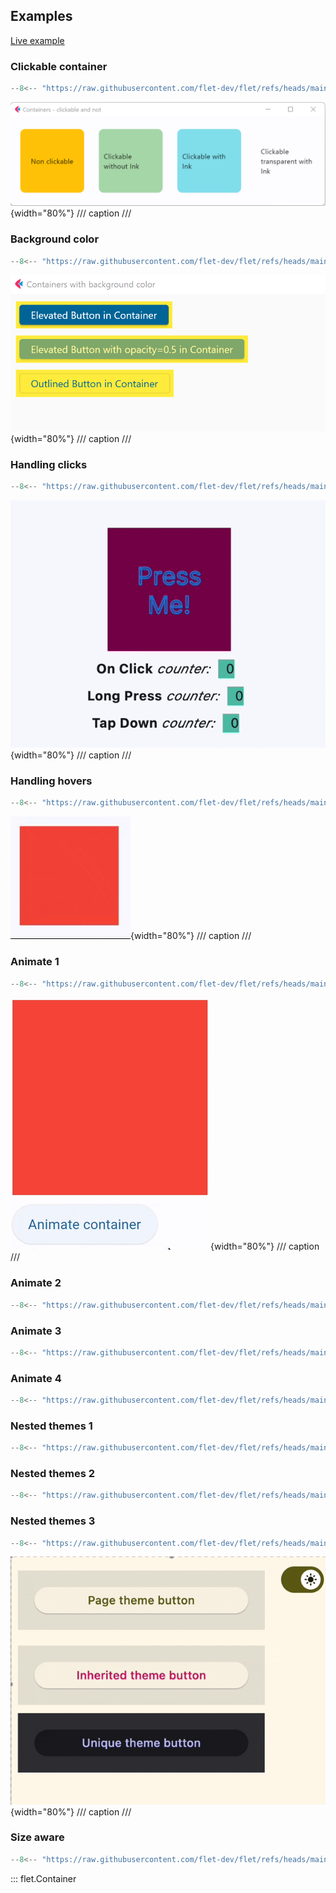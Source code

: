## Examples

[Live example](https://flet-controls-gallery.fly.dev/layout/container)

### Clickable container

```python
--8<-- "https://raw.githubusercontent.com/flet-dev/flet/refs/heads/main/sdk/python/examples/controls/container/clickable.py"
```

![clickable](https://raw.githubusercontent.com/flet-dev/flet/main/sdk/python/examples/controls/container/media/clickable.gif){width="80%"}
/// caption
///

### Background color

```python
--8<-- "https://raw.githubusercontent.com/flet-dev/flet/refs/heads/main/sdk/python/examples/controls/container/background-color.py"
```

![background-color](https://raw.githubusercontent.com/flet-dev/flet/main/sdk/python/examples/controls/container/media/background-color.png){width="80%"}
/// caption
///

### Handling clicks

```python
--8<-- "https://raw.githubusercontent.com/flet-dev/flet/refs/heads/main/sdk/python/examples/controls/container/handling-clicks.py"
```

![handling-clicks](https://raw.githubusercontent.com/flet-dev/flet/main/sdk/python/examples/controls/container/media/handling-clicks.gif){width="80%"}
/// caption
///

### Handling hovers

```python
--8<-- "https://raw.githubusercontent.com/flet-dev/flet/refs/heads/main/sdk/python/examples/controls/container/handling-hovers.py"
```

![handling-hovers](https://raw.githubusercontent.com/flet-dev/flet/main/sdk/python/examples/controls/container/media/handling-hovers.gif){width="80%"}
/// caption
///

### Animate 1

```python
--8<-- "https://raw.githubusercontent.com/flet-dev/flet/refs/heads/main/sdk/python/examples/controls/container/animate-1.py"
```

![animate-1](https://raw.githubusercontent.com/flet-dev/flet/main/sdk/python/examples/controls/container/media/animate-1.gif){width="80%"}
/// caption
///

### Animate 2

```python
--8<-- "https://raw.githubusercontent.com/flet-dev/flet/refs/heads/main/sdk/python/examples/controls/container/animate-2.py"
```

### Animate 3

```python
--8<-- "https://raw.githubusercontent.com/flet-dev/flet/refs/heads/main/sdk/python/examples/controls/container/animate-3.py"
```

### Animate 4

```python
--8<-- "https://raw.githubusercontent.com/flet-dev/flet/refs/heads/main/sdk/python/examples/controls/container/animate-4.py"
```

### Nested themes 1

```python
--8<-- "https://raw.githubusercontent.com/flet-dev/flet/refs/heads/main/sdk/python/examples/controls/container/nested-themes-1.py"
```

### Nested themes 2

```python
--8<-- "https://raw.githubusercontent.com/flet-dev/flet/refs/heads/main/sdk/python/examples/controls/container/nested-themes-2.py"
```

### Nested themes 3

```python
--8<-- "https://raw.githubusercontent.com/flet-dev/flet/refs/heads/main/sdk/python/examples/controls/container/nested-themes-3.py"
```

![nested-themes-3](https://raw.githubusercontent.com/flet-dev/flet/main/sdk/python/examples/controls/container/media/nested-themes-3.gif){width="80%"}
/// caption
///

### Size aware

```python
--8<-- "https://raw.githubusercontent.com/flet-dev/flet/refs/heads/main/sdk/python/examples/controls/container/size-aware.py"
```

::: flet.Container
